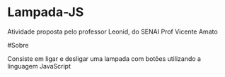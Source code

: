 # Lampada-JS
Atividade proposta pelo professor Leonid, do SENAI Prof Vicente Amato

#Sobre

Consiste em ligar e desligar uma lampada com botões utilizando a linguagem JavaScript
